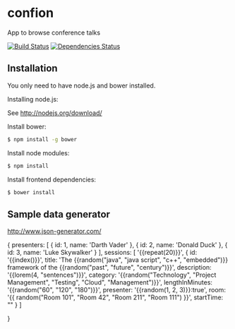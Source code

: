 # confion
App to browse conference talks

[![Build Status](https://travis-ci.org/webplatformz/confion.svg?branch=master)](https://travis-ci.org/webplatformz/confion)
[![Dependencies Status](https://david-dm.org/webplatformz/confion.png)](https://david-dm.org/webplatformz/confion)

## Installation
You only need to have node.js and bower installed. 

Installing node.js: 

See http://nodejs.org/download/


Install bower: 
```sh
$ npm install -g bower
```
Install node modules:
```sh
$ npm install
```

Install frontend dependencies: 
```sh
$ bower install
```


## Sample data generator
http://www.json-generator.com/

            
{  presenters: 
  [
    {
      id: 1,
    name: 'Darth Vader'
    },
    {
      id: 2,
    name: 'Donald Duck'
    },
        {
          id: 3,
    name: 'Luke Skywalker'
    }
  ],
  sessions:
  [
    '{{repeat(20)}}',
    {
      id: '{{index()}}',
      title: 'The {{random("java", "java script", "c++", "embedded")}} framework of the {{random("past", "future", "century")}}',
      description: '{{lorem(4, "sentences")}}',
      category: '{{random("Technology", "Project Management", "Testing", "Cloud", "Management")}}',
      lengthInMinutes: '{{random("60", "120", "180")}}',
      presenter: '{{random(1, 2, 3)}}:true',
      room: '{{ random("Room 101", "Room 42", "Room 211", "Room 111") }}',
      startTime: ""
    }
  ]

}
